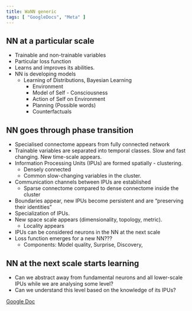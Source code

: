 ```yaml
---
title: WaNN generic
tags: [ "GoogleDocs", "Meta" ]
---
```


## NN at a particular scale

* Trainable and non-trainable variables
* Particular loss function
* Learns and improves its abilities.
* NN is developing models
	* Learning of Distributions, Bayesian Learning
		* Environment
		* Model of Self - Consciousness
		* Action of Self on Environment
		* Planning (Possible words)
		* Counterfactuals

## NN goes through phase transition

* Specialised connectome appears from fully connected network
* Trainable variables are separated  into temporal classes. Slow and fast changing. New time-scale appears.
* Information Processing Units (IPUs) are formed spatially - clustering.
	* Densely connected 
	* Common slow-changing variables in the cluster. 
* Communication channels between IPUs are established
	* Sparse connectome compared to dense connectome inside the cluster
* Boundaries appear, new IPUs  become persistent and are “preserving their identities”
* Specialization of IPUs. 
* New space scale appears (dimensionality, topology, metric).
	* Locality appears
* IPUs can be considered neurons in the NN at the next scale
* Loss function emerges for a new NN???
	* Components: Model quality, Surprise, Discovery,

## NN at the next scale starts learning

* Can we abstract away from fundamental neurons and all lower-scale IPUs while we are analysing some level? 
* Can we understand this level based on the knowledge of its IPUs?

[Google Doc](https://docs.google.com/document/d/1shWs9VT3kevOSZp4xTfSFJGHMCVe0KVoby6LqMMKNh0/edit)
